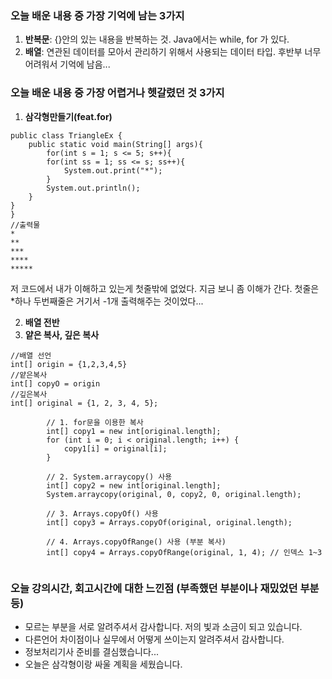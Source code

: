 ### 오늘 배운 내용 중 가장 기억에 남는 3가지
1. **반복문**:  {}안의 있는 내용을 반복하는 것. Java에서는 while, for 가 있다.
2.  **배열**:  연관된 데이터를 모아서 관리하기 위해서 사용되는 데이터 타입. 후반부 너무 어려워서 기억에 남음...

### 오늘 배운 내용 중 가장 어렵거나 헷갈렸던 것 3가지
1. **삼각형만들기(feat.for)**
```
public class TriangleEx {
    public static void main(String[] args){
        for(int s = 1; s <= 5; s++){
        for(int ss = 1; ss <= s; ss++){
            System.out.print("*");
        }
        System.out.println();
    }
}
}
//출력물
*
**
***
****
*****

```


저 코드에서 내가 이해하고 있는게 첫줄밖에 없었다. 
지금 보니 좀 이해가 간다. 첫줄은 *하나 두번째줄은 거기서 -1개 출력해주는 것이었다...

2. **배열 전반**
3. **얕은 복사, 깊은 복사**
```
//배열 선언
int[] origin = {1,2,3,4,5}
//얕은복사
int[] copyO = origin
//깊은복사
int[] original = {1, 2, 3, 4, 5};

        // 1. for문을 이용한 복사
        int[] copy1 = new int[original.length];
        for (int i = 0; i < original.length; i++) {
            copy1[i] = original[i];
        }

        // 2. System.arraycopy() 사용
        int[] copy2 = new int[original.length];
        System.arraycopy(original, 0, copy2, 0, original.length);

        // 3. Arrays.copyOf() 사용
        int[] copy3 = Arrays.copyOf(original, original.length);

        // 4. Arrays.copyOfRange() 사용 (부분 복사)
        int[] copy4 = Arrays.copyOfRange(original, 1, 4); // 인덱스 1~3


```
### 오늘 강의시간, 회고시간에 대한 느낀점 (부족했던 부분이나 재밌었던 부분 등)
- 모르는 부분을 서로 알려주셔서 감사합니다. 저의 빛과 소금이 되고 있습니다.
- 다른언어 차이점이나 실무에서 어떻게 쓰이는지 알려주셔서 감사합니다.
- 정보처리기사 준비를 결심했습니다...
- 오늘은 삼각형이랑 싸울 계획을 세웠습니다.
